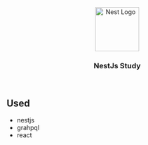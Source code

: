 
<div align="center">
  <a href="https://www.udemy.com/course/build-a-real-time-chat-app-with-react-nestjs-graphql" target="blank">
    <img src="https://nestjs.com/img/logo-small.svg" width="100" alt="Nest Logo" />
  </a>
  <h3>NestJs Study</h3>
</div>

<br/>

## Used 
- nestjs
- grahpql
- react

